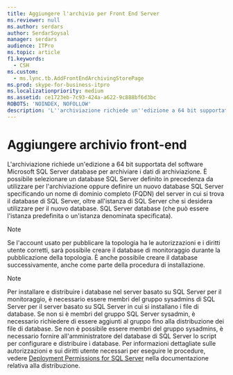 ```yaml
---
title: Aggiungere l'archivio per Front End Server
ms.reviewer: null
ms.author: serdars
author: SerdarSoysal
manager: serdars
audience: ITPro
ms.topic: article
f1.keywords:
  - CSH
ms.custom:
  - ms.lync.tb.AddFrontEndArchivingStorePage
ms.prod: skype-for-business-itpro
ms.localizationpriority: medium
ms.assetid: ce1723eb-7c93-424a-a622-9c888bf6d3bc
ROBOTS: 'NOINDEX, NOFOLLOW'
description: 'L''archiviazione richiede un''edizione a 64 bit supportata del software Microsoft SQL Server database per archiviare i dati di archiviazione. È possibile selezionare un database SQL Server definito in precedenza da utilizzare per l''archiviazione oppure definire un nuovo database SQL Server specificando un nome di dominio completo (FQDN) del server in cui si trova il database di SQL Server, oltre all''istanza di SQL Server che si desidera utilizzare per il nuovo database. SQL Server database (che può essere l''istanza predefinita o un''istanza denominata specificata).'
---
```


# <a name="add-front-end-archiving-store"></a>Aggiungere archivio front-end

L'archiviazione richiede un'edizione a 64 bit supportata del software Microsoft SQL Server database per archiviare i dati di archiviazione. È possibile selezionare un database SQL Server definito in precedenza da utilizzare per l'archiviazione oppure definire un nuovo database SQL Server specificando un nome di dominio completo (FQDN) del server in cui si trova il database di SQL Server, oltre all'istanza di SQL Server che si desidera utilizzare per il nuovo database. SQL Server database (che può essere l'istanza predefinita o un'istanza denominata specificata).

> [!NOTE]
> Se l'account usato per pubblicare la topologia ha le autorizzazioni e i diritti utente corretti, sarà possibile creare il database di monitoraggio durante la pubblicazione della topologia. È anche possibile creare il database successivamente, anche come parte della procedura di installazione.

> [!NOTE]
> Per installare e distribuire i database nel server basato su SQL Server per il monitoraggio, è necessario essere membri del gruppo sysadmins di SQL Server per il server basato su SQL Server in cui si installano i file di database. Se non si è membri del gruppo SQL Server sysadmin, è necessario richiedere di essere aggiunti al gruppo fino alla distribuzione dei file di database. Se non è possibile essere membri del gruppo sysadmins, è necessario fornire all'amministratore del database di SQL Server lo script per configurare e distribuire i database. Per informazioni dettagliate sulle autorizzazioni e sui diritti utente necessari per eseguire le procedure, vedere [Deployment Permissions for SQL Server](/previous-versions/office/lync-server-2013/lync-server-2013-deployment-permissions-for-sql-server) nella documentazione relativa alla distribuzione.